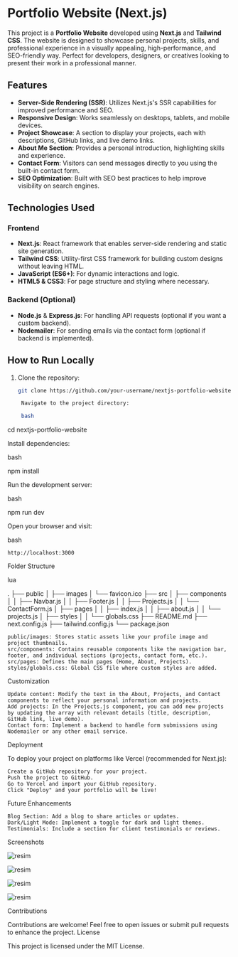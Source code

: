 # Portfolio Website (Next.js)

This project is a **Portfolio Website** developed using **Next.js** and **Tailwind CSS**. The website is designed to showcase personal projects, skills, and professional experience in a visually appealing, high-performance, and SEO-friendly way. Perfect for developers, designers, or creatives looking to present their work in a professional manner.

## Features

- **Server-Side Rendering (SSR)**: Utilizes Next.js's SSR capabilities for improved performance and SEO.
- **Responsive Design**: Works seamlessly on desktops, tablets, and mobile devices.
- **Project Showcase**: A section to display your projects, each with descriptions, GitHub links, and live demo links.
- **About Me Section**: Provides a personal introduction, highlighting skills and experience.
- **Contact Form**: Visitors can send messages directly to you using the built-in contact form.
- **SEO Optimization**: Built with SEO best practices to help improve visibility on search engines.

## Technologies Used

### Frontend
- **Next.js**: React framework that enables server-side rendering and static site generation.
- **Tailwind CSS**: Utility-first CSS framework for building custom designs without leaving HTML.
- **JavaScript (ES6+)**: For dynamic interactions and logic.
- **HTML5 & CSS3**: For page structure and styling where necessary.

### Backend (Optional)
- **Node.js** & **Express.js**: For handling API requests (optional if you want a custom backend).
- **Nodemailer**: For sending emails via the contact form (optional if backend is implemented).

## How to Run Locally

1. Clone the repository:

   ```bash
   git clone https://github.com/your-username/nextjs-portfolio-website.git

    Navigate to the project directory:

    bash

cd nextjs-portfolio-website

Install dependencies:

bash

npm install

Run the development server:

bash

npm run dev

Open your browser and visit:

bash

    http://localhost:3000

Folder Structure

lua

.
├── public
│   ├── images
│   └── favicon.ico
├── src
│   ├── components
│   │   ├── Navbar.js
│   │   ├── Footer.js
│   │   ├── Projects.js
│   │   └── ContactForm.js
│   ├── pages
│   │   ├── index.js
│   │   ├── about.js
│   │   └── projects.js
│   ├── styles
│   │   └── globals.css
├── README.md
├── next.config.js
├── tailwind.config.js
└── package.json

    public/images: Stores static assets like your profile image and project thumbnails.
    src/components: Contains reusable components like the navigation bar, footer, and individual sections (projects, contact form, etc.).
    src/pages: Defines the main pages (Home, About, Projects).
    styles/globals.css: Global CSS file where custom styles are added.

Customization

    Update content: Modify the text in the About, Projects, and Contact components to reflect your personal information and projects.
    Add projects: In the Projects.js component, you can add new projects by updating the array with relevant details (title, description, GitHub link, live demo).
    Contact form: Implement a backend to handle form submissions using Nodemailer or any other email service.

Deployment

To deploy your project on platforms like Vercel (recommended for Next.js):

    Create a GitHub repository for your project.
    Push the project to GitHub.
    Go to Vercel and import your GitHub repository.
    Click "Deploy" and your portfolio will be live!

Future Enhancements

    Blog Section: Add a blog to share articles or updates.
    Dark/Light Mode: Implement a toggle for dark and light themes.
    Testimonials: Include a section for client testimonials or reviews.

Screenshots

![resim](https://github.com/user-attachments/assets/5a29a10a-27a7-42bc-a4f4-f097dd19b95c)

![resim](https://github.com/user-attachments/assets/db753aa6-74e6-4c79-919b-ae99e38209c9)

![resim](https://github.com/user-attachments/assets/15f83c04-77ae-4c0d-8e37-498a39e66eb0)

![resim](https://github.com/user-attachments/assets/6508f9fe-a70b-4112-8dc6-e1ff5700df7c)

Contributions

Contributions are welcome! Feel free to open issues or submit pull requests to enhance the project.
License

This project is licensed under the MIT License.
